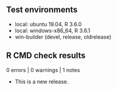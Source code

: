 ## Test environments
* local: ubuntu 19.04, R 3.6.0
* local: windows-x86_64, R 3.6.1
* win-builder (devel, release, oldrelease)

## R CMD check results
0 errors | 0 warnings | 1 notes

* This is a new release.
